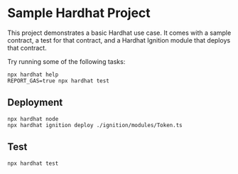 # Sample Hardhat Project

This project demonstrates a basic Hardhat use case. It comes with a sample contract, a test for that contract, and a Hardhat Ignition module that deploys that contract.

Try running some of the following tasks:

```shell
npx hardhat help
REPORT_GAS=true npx hardhat test
```

## Deployment

```shell
npx hardhat node
npx hardhat ignition deploy ./ignition/modules/Token.ts
```

## Test

```shell
npx hardhat test
```